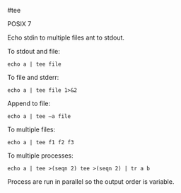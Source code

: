 #tee

POSIX 7

Echo stdin to multiple files ant to stdout.

To stdout and file:

    echo a | tee file

To file and stderr:

    echo a | tee file 1>&2

Append to file:

    echo a | tee –a file

To multiple files:

    echo a | tee f1 f2 f3

To multiple processes:

    echo a | tee >(seqn 2) tee >(seqn 2) | tr a b

Process are run in parallel so the output order is variable.
